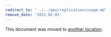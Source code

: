 ```yaml
---
redirect_to: '../../geo/replication/usage.md'
remove_date: '2022-02-01'
---
```


This document was moved to [another location](../../geo/replication/usage.md).

<!-- This redirect file can be deleted after 2022-02-01 -->
<!-- Before deletion, see: https://docs.gitlab.com/ee/development/documentation/#move-or-rename-a-page -->
